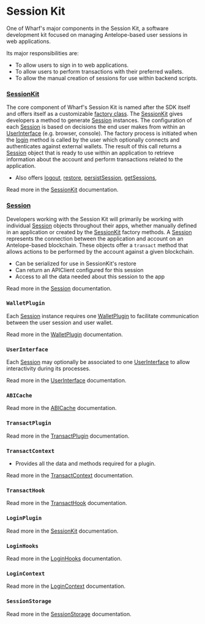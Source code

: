 # Session Kit

One of Wharf's major components in the Session Kit, a software development kit focused on managing Antelope-based user sessions in web applications. 

Its major responsibilities are:

- To allow users to sign in to web applications.
- To allow users to perform transactions with their preferred wallets.
- To allow the manual creation of sessions for use within backend scripts.

### [SessionKit](#)

The core component of Wharf's Session Kit is named after the SDK itself and offers itself as a customizable [factory class](https://refactoring.guru/design-patterns/factory-method). The [SessionKit](#) gives developers a method to generate [Session](#) instances. The configuration of each [Session](#) is based on decisions the end user makes from within an [UserInterface](#) (e.g. browser, console). The factory process is initiated when the [login](#) method is called by the user which optionally connects and authenticates against external wallets. The result of this call returns a [Session](#) object that is ready to use within an application to retrieve information about the account and perform transactions related to the application.

- Also offers [logout](#), [restore](#), [persistSession](#), [getSessions](#),

Read more in the [SessionKit](#) documentation.

### [Session](#)

Developers working with the Session Kit will primarily be working with individual [Session](#) objects throughout their apps, whether manually defined in an application or created by the [SessionKit](#) factory methods. A [Session](#) represents the connection between the application and account on an Antelope-based blockchain. These objects offer a `transact` method that allows actions to be performed by the account against a given blockchain.

- Can be serialized for use in SessionKit's restore
- Can return an APIClient configured for this session
- Access to all the data needed about this session to the app

Read more in the [Session](#) documentation.

### `WalletPlugin`

Each [Session](#) instance requires one [WalletPlugin](#) to facilitate communication between the user session and user wallet.

Read more in the [WalletPlugin](#) documentation.

### `UserInterface`

Each [Session](#) may optionally be associated to one [UserInterface](#) to allow interactivity during its processes.

Read more in the [UserInterface](#) documentation.

### `ABICache`

Read more in the [ABICache](#) documentation.

### `TransactPlugin`

Read more in the [TransactPlugin](#) documentation.

### `TransactContext`

- Provides all the data and methods required for a plugin.

Read more in the [TransactContext](#) documentation.

### `TransactHook`

Read more in the [TransactHook](#) documentation.

### `LoginPlugin`

Read more in the [SessionKit](#) documentation.

### `LoginHooks`

Read more in the [LoginHooks](#) documentation.


### `LoginContext`

Read more in the [LoginContext](#) documentation.


### `SessionStorage`

Read more in the [SessionStorage](#) documentation.

